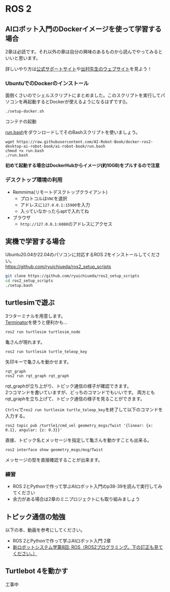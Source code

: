 # ROS 2

## AIロボット入門のDockerイメージを使って学習する場合

2章は必読です。それ以外の章は自分の興味のあるものから読んでやってみるといいと思います。

詳しいやり方は[公式サポートサイト](https://github.com/AI-Robot-Book/chapter1/tree/main/docker)や[出村先生のウェブサイト](https://demura.net/education/22323.html)を見よう！

### UbuntuでのDockerのインストール

面倒くさいのでシェルスクリプトにまとめました。このスクリプトを実行してパソコンを再起動するとDockerが使えるようになるはずです()。

```
./setup-docker.sh
```

コンテナの起動

[run.bash](https://raw.githubusercontent.com/AI-Robot-Book/docker-ros2-desktop-ai-robot-book/ai-robot-book/run.bash)をダウンロードしてそのBashスクリプトを使いましょう。

```
wget https://raw.githubusercontent.com/AI-Robot-Book/docker-ros2-desktop-ai-robot-book/ai-robot-book/run.bash
chmod +x run.bash
./run.bash
```

**初めて起動する場合はDockerHubからイメージ(約10GB)をプルするので注意**

### デスクトップ環境の利用

- Remmima(リモートデスクトップクライアント)
    - プロトコルは`VNC`を選択
    - アドレスに`127.0.0.1:15900`を入力
    - 入っていなかったらaptで入れてね
- ブラウザ
    - `http://127.0.0.1:6080`のアドレスにアクセス

## 実機で学習する場合

Ubuntu20.04か22.04のパソコンに対応するROS 2をインストールしてください。 \
https://github.com/ryuichiueda/ros2_setup_scripts

```bash
git clone https://github.com/ryuichiueda/ros2_setup_scripts
cd ros2_setup_scripts
./setup.bash
```

## turtlesimで遊ぶ

3つターミナルを用意します。 \
[Terminator](https://github.com/gnome-terminator/terminator)を使うと便利かも...

```
ros2 run turtlesim turtlesim_node
```

亀さんが現れます。

```
ros2 run turtlesim turtle_teleop_key
```

矢印キーで亀さんを動かせます。

```
rqt_graph
ros2 run rqt_graph rqt_graph
```

rqt_graphが立ち上がり、トピック通信の様子が確認できます。 \
2つコマンドを書いていますが、どっちのコマンドでもいいです。
両方ともrqt_graphを立ち上げて、トピック通信の様子を見ることができます。

`Ctrl+c`で`ros2 run turtlesim turtle_teleop_key`を終了して以下のコマンドを入力する。

```
ros2 topic pub /turtle1/cmd_vel geometry_msgs/Twist '{linear: {x: 0.1}, angular: {z: 0.3}}'
```

直接、トピック名とメッセージを指定して亀さんを動かすことも出来る。

```
ros2 interface show geometry_msgs/msg/Twist
```

メッセージの型を直接確認することが出来ます。

### 練習

- ROS 2とPythonで作って学ぶAIロボット入門のp38-39を読んで実行してみてください
- 余力がある場合は2章のミニプロジェクトにも取り組みましょう

## トピック通信の勉強

以下の本、動画を参考にしてください。

- ROS 2とPythonで作って学ぶAIロボット入門 2章
- [新ロボットシステム学第8回: ROS（ROS2プログラミング。下の訂正も見てください。）](https://youtu.be/mBhtD08f5KY)

## Turtlebot 4を動かす

工事中
